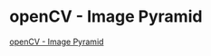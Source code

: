 # openCV - Image Pyramid
[openCV - Image Pyramid](https://aiwithcloud.com/2022/09/16/opencv___image_pyramid/)